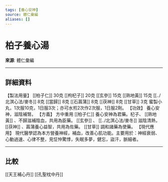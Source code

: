 ```yaml
---
tags: [養心安神]
source: 體仁彙編
aliases: []
---
```


# 柏子養心湯

**來源**: 體仁彙編  

---

## 詳細資料
【製法用量】 [[柏子仁]] 30克 [[枸杞子]] 20克 [[玄參]] 15克 [[熟地黃]] 15克 [[../北溟心法/麥冬]] 8克 [[當歸]] 8克 [[石菖蒲]] 8克 [[茯神]] 8克 [[甘草]] 3克
蜜製小丸，1次服10克，1日服3次；亦可水煎2次作2次服，1日服2劑。
【功效】
養心安神，滋陰補腎。
【方義】
方中重用 [[柏子仁]] 養心安神為君藥。杞子、 [[熟地黃]] 、不歸滋補陰血，共用為臣藥。 [[玄參]] 、 [[../北溟心法/麥冬]] 滋陰清熱， [[茯神]] 、菖蒲養心益智，共用為佐藥。 [[甘草]] 調和諸藥為使藥。
【現代應用】
現代醫學認為本方營養神經，補血，改善心肌功能。主要用於：神經衰弱、心動過速、心律不整，見怔忡驚悸，失眠多夢，健忘，盜汗，脈細者。

---

## 比較
[[天王補心丹]]
[[孔聖枕中丹]]

